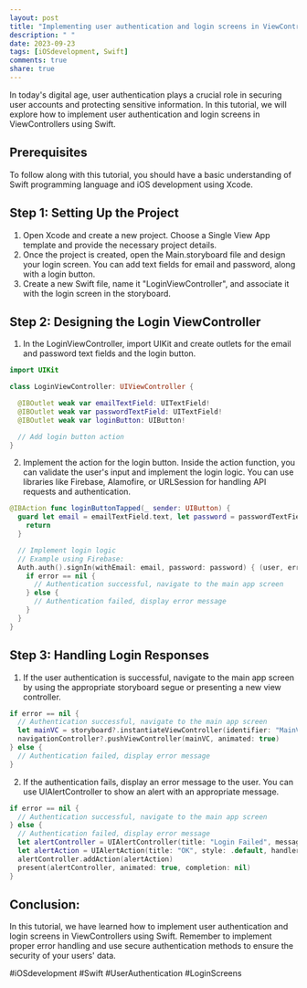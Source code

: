 ```yaml
---
layout: post
title: "Implementing user authentication and login screens in ViewControllers in Swift"
description: " "
date: 2023-09-23
tags: [iOSdevelopment, Swift]
comments: true
share: true
---
```


In today's digital age, user authentication plays a crucial role in securing user accounts and protecting sensitive information. In this tutorial, we will explore how to implement user authentication and login screens in ViewControllers using Swift.

## Prerequisites

To follow along with this tutorial, you should have a basic understanding of Swift programming language and iOS development using Xcode.

## Step 1: Setting Up the Project

1. Open Xcode and create a new project. Choose a Single View App template and provide the necessary project details.
2. Once the project is created, open the Main.storyboard file and design your login screen. You can add text fields for email and password, along with a login button.
3. Create a new Swift file, name it "LoginViewController", and associate it with the login screen in the storyboard.

## Step 2: Designing the Login ViewController

1. In the LoginViewController, import UIKit and create outlets for the email and password text fields and the login button.

```swift
import UIKit

class LoginViewController: UIViewController {

  @IBOutlet weak var emailTextField: UITextField!
  @IBOutlet weak var passwordTextField: UITextField!
  @IBOutlet weak var loginButton: UIButton!

  // Add login button action
}
```

2. Implement the action for the login button. Inside the action function, you can validate the user's input and implement the login logic. You can use libraries like Firebase, Alamofire, or URLSession for handling API requests and authentication.

```swift
@IBAction func loginButtonTapped(_ sender: UIButton) {
  guard let email = emailTextField.text, let password = passwordTextField.text else {
    return
  }

  // Implement login logic
  // Example using Firebase:
  Auth.auth().signIn(withEmail: email, password: password) { (user, error) in
    if error == nil {
      // Authentication successful, navigate to the main app screen
    } else {
      // Authentication failed, display error message
    }
  }
}
```

## Step 3: Handling Login Responses

1. If the user authentication is successful, navigate to the main app screen by using the appropriate storyboard segue or presenting a new view controller.

```swift
if error == nil {
  // Authentication successful, navigate to the main app screen
  let mainVC = storyboard?.instantiateViewController(identifier: "MainViewController") as! MainViewController
  navigationController?.pushViewController(mainVC, animated: true)
} else {
  // Authentication failed, display error message
}
```

2. If the authentication fails, display an error message to the user. You can use UIAlertController to show an alert with an appropriate message.

```swift
if error == nil {
  // Authentication successful, navigate to the main app screen
} else {
  // Authentication failed, display error message
  let alertController = UIAlertController(title: "Login Failed", message: "Invalid email or password", preferredStyle: .alert)
  let alertAction = UIAlertAction(title: "OK", style: .default, handler: nil)
  alertController.addAction(alertAction)
  present(alertController, animated: true, completion: nil)
}
```

## Conclusion:

In this tutorial, we have learned how to implement user authentication and login screens in ViewControllers using Swift. Remember to implement proper error handling and use secure authentication methods to ensure the security of your users' data.

#iOSdevelopment #Swift #UserAuthentication #LoginScreens